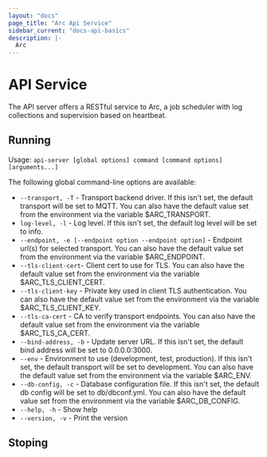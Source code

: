 ```yaml
---
layout: "docs"
page_title: "Arc Api Service"
sidebar_current: "docs-api-basics"
description: |-
  Arc
---
```


# API Service

The API server offers a RESTful service to Arc, a job scheduler with log collections and supervision based on heartbeat.

## Running

Usage: `api-server [global options] command [command options] [arguments...]`

The following global command-line options are available:

* `--transport, -T` - Transport backend driver. If this isn't set, the default transport will be set to MQTT. You can
also have the default value set from the environment via the variable $ARC_TRANSPORT.
* `log-level, -l` - Log level. If this isn't set, the default log level will be set to info.
* `--endpoint, -e [--endpoint option --endpoint option]` -	Endpoint url(s) for selected transport. You can also have
the default value set from the environment via the variable $ARC_ENDPOINT.
* `--tls-client-cert`- Client cert to use for TLS. You can also have the default value set from the environment via
the variable $ARC_TLS_CLIENT_CERT.
* `--tls-client-key` - Private key used in client TLS authentication. You can also have the default value set from
the environment via the variable $ARC_TLS_CLIENT_KEY.
* `--tls-ca-cert` - CA to verify transport endpoints. You can also have the default value set from the environment via
the variable $ARC_TLS_CA_CERT.
* `--bind-address, -b` - Update server URL. If this isn't set, the default bind address will be set to 0.0.0.0:3000.
* `--env` - Environment to use (development, test, production). If this isn't set, the default transport will be set to
development. You can also have the default value set from the environment via the variable $ARC_ENV.
* `--db-config, -c` - Database configuration file.  If this isn't set, the default db config will be set to db/dbconf.yml.
You can also have the default value set from the environment via the variable $ARC_DB_CONFIG.
* `--help, -h` - Show help
* `--version, -v` - Print the version

## Stoping
